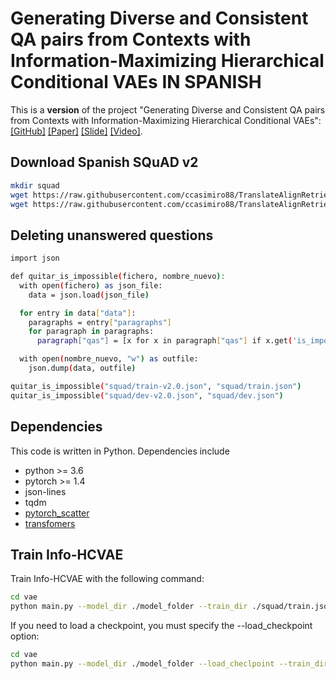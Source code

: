 # Generating Diverse and Consistent QA pairs from Contexts with Information-Maximizing Hierarchical Conditional VAEs IN SPANISH
This is a **version** of the project "Generating Diverse and Consistent QA pairs from Contexts with
Information-Maximizing Hierarchical Conditional VAEs":
[[GitHub]](https://github.com/seanie12/Info-HCVAE) [[Paper]](https://www.aclweb.org/anthology/2020.acl-main.20/) [[Slide]](https://drive.google.com/file/d/17oakiVKIaQ1Y_hSCkGfUIp8P6ORSYjjz/view?usp=sharing) [[Video]](https://slideslive.com/38928851/generating-diverse-and-consistent-qa-pairs-from-contexts-with-informationmaximizing-hierarchical-conditional-vaes).


## Download Spanish SQuAD v2
```bash
mkdir squad
wget https://raw.githubusercontent.com/ccasimiro88/TranslateAlignRetrieve/c84784219785c1fc05884b26081d9b7b4156c019/SQuAD-es-v2.0/train-v2.0-es.json -O ./squad/train-v2.0.json
wget https://raw.githubusercontent.com/ccasimiro88/TranslateAlignRetrieve/c84784219785c1fc05884b26081d9b7b4156c019/SQuAD-es-v2.0/dev-v2.0-es.json -O ./squad/dev-v2.0.json
```

## Deleting unanswered questions
```bash
import json

def quitar_is_impossible(fichero, nombre_nuevo):
  with open(fichero) as json_file:
    data = json.load(json_file)

  for entry in data["data"]:
    paragraphs = entry["paragraphs"]
    for paragraph in paragraphs:
      paragraph["qas"] = [x for x in paragraph["qas"] if x.get('is_impossible') == False]

  with open(nombre_nuevo, "w") as outfile:
    json.dump(data, outfile)

quitar_is_impossible("squad/train-v2.0.json", "squad/train.json")
quitar_is_impossible("squad/dev-v2.0.json", "squad/dev.json")
```

## Dependencies
This code is written in Python. Dependencies include
* python >= 3.6
* pytorch >= 1.4
* json-lines
* tqdm
* [pytorch_scatter](https://github.com/rusty1s/pytorch_scatter)
* [transfomers](https://github.com/huggingface/transformers)

## Train Info-HCVAE
Train Info-HCVAE with the following command:
```bash
cd vae
python main.py --model_dir ./model_folder --train_dir ./squad/train.json --dev_dir ./squad/dev.json
```
If you need to load a checkpoint, you must specify the --load_checkpoint option:
```bash
cd vae
python main.py --model_dir ./model_folder --load_checlpoint --train_dir ./squad/train.json --dev_dir ./squad/dev.json
```
